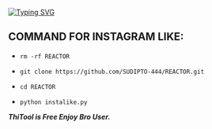 [![Typing SVG](https://readme-typing-svg.demolab.com?font=Fira+Code&pause=1000&color=F72000&width=435&lines=Fb+SUDIPTO-DEY-Insta-Like+Tool+Just+Free+Bro)](https://git.io/typing-svg)
## COMMAND FOR INSTAGRAM LIKE:


* `rm -rf REACTOR`

* `git clone https://github.com/SUDIPTO-444/REACTOR.git`

* `cd REACTOR`

* `python instalike.py`


___ThiTool is Free Enjoy Bro User.___</br>
